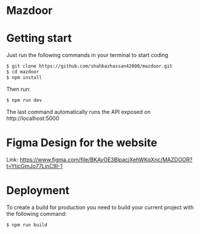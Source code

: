 # Mazdoor

# Getting start

Just run the following commands in your terminal to start coding

```bash
$ git clone https://github.com/shahbazhassan42000/mazdoor.git
$ cd mazdoor
$ npm install
```

Then run:

```bash
$ npm run dev
```

The last command automatically runs the API exposed on http://localhost:5000

# Figma Design for the website

Link: https://www.figma.com/file/BKAyOE3BlpacjXehWKqXnc/MAZDOOR?t=YtjcGmJo77LinC9I-1

# Deployment

To create a build for production you need to build your current project with the following command:

`$ npm run build`


